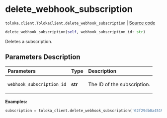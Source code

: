 # delete_webhook_subscription
`toloka.client.TolokaClient.delete_webhook_subscription` | [Source code](https://github.com/Toloka/toloka-kit/blob/v1.2.3/src/client/__init__.py#L3725)

```python
delete_webhook_subscription(self, webhook_subscription_id: str)
```

Deletes a subscription.

## Parameters Description

| Parameters | Type | Description |
| :----------| :----| :-----------|
`webhook_subscription_id`|**str**|<p>The ID of the subscription.</p>

**Examples:**


```python
subscription = toloka_client.delete_webhook_subscription('62f29db0a451956b21e13ff2')
```
